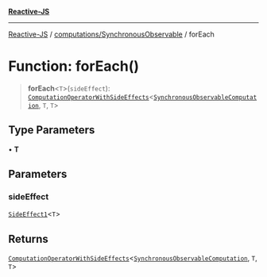 [**Reactive-JS**](../../../README.md)

***

[Reactive-JS](../../../README.md) / [computations/SynchronousObservable](../README.md) / forEach

# Function: forEach()

> **forEach**\<`T`\>(`sideEffect`): [`ComputationOperatorWithSideEffects`](../../type-aliases/ComputationOperatorWithSideEffects.md)\<[`SynchronousObservableComputation`](../interfaces/SynchronousObservableComputation.md), `T`, `T`\>

## Type Parameters

• **T**

## Parameters

### sideEffect

[`SideEffect1`](../../../functions/type-aliases/SideEffect1.md)\<`T`\>

## Returns

[`ComputationOperatorWithSideEffects`](../../type-aliases/ComputationOperatorWithSideEffects.md)\<[`SynchronousObservableComputation`](../interfaces/SynchronousObservableComputation.md), `T`, `T`\>
